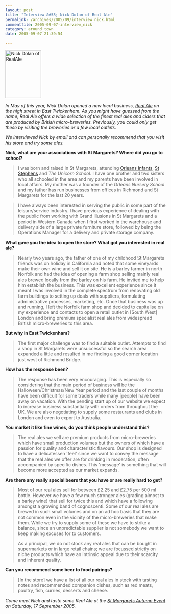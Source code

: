 ```yaml
---
layout: post
title: "Interview &#58; Nick Dolan of Real Ale"
permalink: /archives/2005/09/interview_nick.html
commentfile: 2005-09-07-interview_nick
category: around_town
date: 2005-09-07 21:39:54

---
```


<a href="/assets/images/2005/realAleNick.jpg"><img src="/assets/images/2005/realAleNick-thumb.jpg" width="112" height="150" alt="Nick Dolan of RealAle" class="right"/></a>

*In May of this year, Nick Dolan opened a new local business, [Real Ale](/cgi-bin/directory.cgi?key=200505231555&action=getlisting) on the high street in East Twickenham. As you might have guessed from the name, Real Ale offers a wide selection of the finest real ales and ciders that are produced by British micro-breweries. Previously, you could only get these by visiting the breweries or a few local outlets.*

*We interviewed Nick by email and can personally recommend that you visit his store and try some ales.*

**Nick, what are your associations with St Margarets? Where did you go to school?**

> I was born and raised in St Margarets, attending [Orleans Infants](/cgi-bin/directory.cgi?key=200506280125&action=getlisting), [St Stephens](/cgi-bin/directory.cgi?key=200507170243&action=getlisting) and *The Unicorn School*. I have one brother and two sisters who all schooled in the area and my parents have been involved in local affairs. My mother was a founder of the *Orleans Nursery School* and my father has run businesses from offices in Richmond and St Margarets for the last 20 years.

> I have always been interested in serving the public in some part of the leisure/service industry. I have previous experience of dealing with the public from working with Grand Illusions in St Margarets and a period in Western Canada when I first worked in the warehouse and delivery side of a large private furniture store, followed by being the Operations Manager for a delivery and private storage company.

**What gave you the idea to open the store? What got you interested in real ale?**

> Nearly two years ago, the father of one of my childhood St Margarets friends was on holiday in California and noted that some vineyards make their own wine and sell it on site. He is a barley farmer in north Norfolk and had the idea of opening a farm shop selling mainly real ales brewed locally from the barley on his farm. He invited me to help him establish the business. This was excellent experience since it meant I was involved in the complete spectrum from renovating old farm buildings to setting up deals with suppliers, formulating administrative processes, marketing, etc. Once that business was up and running, I left the Norfolk farm shop and decided to capitalise on my experience and contacts to open a retail outlet in \[South West\] London and bring premium specialist real ales from widespread British micro-breweries to this area.

**But why in East Twickenham?**

> The first major challenge was to find a suitable outlet. Attempts to find a shop in St Margarets were unsuccessful so the search area expanded a little and resulted in me finding a good corner location just west of Richmond Bridge.

**How has the response been?**

> The response has been very encouraging. This is especially so considering that the main period of business will be the Halloween/Christmas/New Year period and the last couple of months have been difficult for some traders while many \[people\] have been away on vacation. With the pending start up of our website we expect to increase business substantially with orders from throughout the UK. We are also negotiating to supply some restaurants and clubs in London and even to export to Australia.

**You market it like fine wines, do you think people understand this?**

> The real ales we sell are premium products from micro-breweries which have small production volumes but the owners of which have a passion for quality and characteristic flavours. Our shop is designed to have a delicatessen 'feel' since we want to convey the message that the real ales we offer are for drinking in moderation, often accompanied by specific dishes. This 'message' is something that will become more accepted as our market expands.

**Are there any really special beers that you have or are really hard to get?**

> Most of our real ales sell for between £2.25 and £2.75 per 500 ml bottle. However we have a few much stronger ales (grading almost to a barley wine) that sell for twice this and which have a following amongst a growing band of cognoscenti. Some of our real ales are brewed in such small volumes and on an ad hoc basis that they are not common even in the vicinity of the micro-breweries that make them. While we try to supply some of these we have to strike a balance, since an unpredictable supplier is not somebody we want to keep making excuses for to customers.
> 
>  As a principal, we do not stock any real ales that can be bought in supermarkets or in large retail chains; we are focussed strictly on niche products which have an intrinsic appeal due to their scarcity and inherent quality.
> 
 **Can you recommend some beer to food pairings?**

> \[In the store\] we have a list of all our real ales in stock with tasting notes and recommended companion dishes, such as red meats, poultry, fish, curries, desserts and cheese.

*Come meet Nick and taste some Real Ale at the [St Margarets Autumn Event](cgi-bin/events.cgi?key=200507211432&action=getevent) on Saturday, 17 September 2005.*
